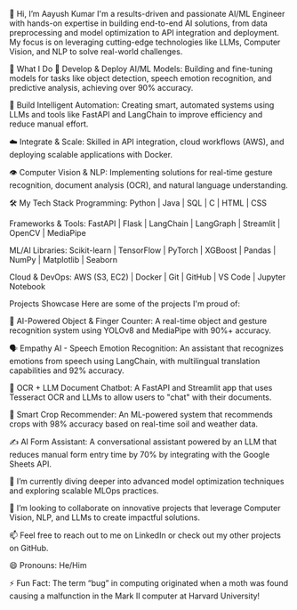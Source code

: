 👋 Hi, I’m Aayush Kumar
I'm a results-driven and passionate AI/ML Engineer with hands-on expertise in building end-to-end AI solutions, from data preprocessing and model optimization to API integration and deployment. My focus is on leveraging cutting-edge technologies like LLMs, Computer Vision, and NLP to solve real-world challenges.

🚀 What I Do
🧠 Develop & Deploy AI/ML Models: Building and fine-tuning models for tasks like object detection, speech emotion recognition, and predictive analysis, achieving over 90% accuracy.

🤖 Build Intelligent Automation: Creating smart, automated systems using LLMs and tools like FastAPI and LangChain to improve efficiency and reduce manual effort.

☁️ Integrate & Scale: Skilled in API integration, cloud workflows (AWS), and deploying scalable applications with Docker.

👁️ Computer Vision & NLP: Implementing solutions for real-time gesture recognition, document analysis (OCR), and natural language understanding.

🛠️ My Tech Stack
Programming: Python | Java | SQL | C | HTML | CSS

Frameworks & Tools: FastAPI | Flask | LangChain | LangGraph | Streamlit | OpenCV | MediaPipe

ML/AI Libraries: Scikit-learn | TensorFlow | PyTorch | XGBoost | Pandas | NumPy | Matplotlib | Seaborn

Cloud & DevOps: AWS (S3, EC2) | Docker | Git | GitHub | VS Code | Jupyter Notebook

Projects Showcase
Here are some of the projects I'm proud of:

🤖 AI-Powered Object & Finger Counter: A real-time object and gesture recognition system using YOLOv8 and MediaPipe with 90%+ accuracy.

🗣️ Empathy AI - Speech Emotion Recognition: An assistant that recognizes emotions from speech using LangChain, with multilingual translation capabilities and 92% accuracy.

📄 OCR + LLM Document Chatbot: A FastAPI and Streamlit app that uses Tesseract OCR and LLMs to allow users to "chat" with their documents.

🌱 Smart Crop Recommender: An ML-powered system that recommends crops with 98% accuracy based on real-time soil and weather data.

✍️ AI Form Assistant: A conversational assistant powered by an LLM that reduces manual form entry time by 70% by integrating with the Google Sheets API.

🌱 I’m currently diving deeper into advanced model optimization techniques and exploring scalable MLOps practices.

💞️ I’m looking to collaborate on innovative projects that leverage Computer Vision, NLP, and LLMs to create impactful solutions.

📫 Feel free to reach out to me on LinkedIn or check out my other projects on GitHub.

😄 Pronouns: He/Him

⚡ Fun Fact: The term “bug” in computing originated when a moth was found causing a malfunction in the Mark II computer at Harvard University!
